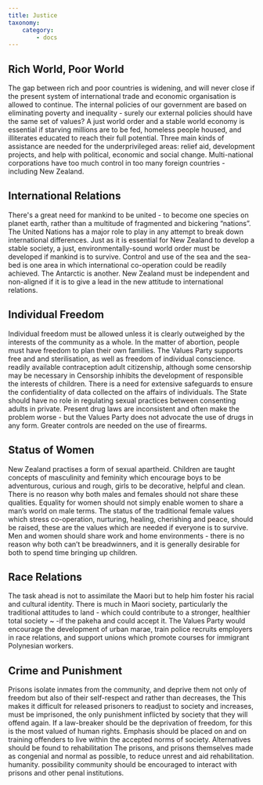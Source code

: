 ```yaml
---
title: Justice
taxonomy:
    category:
        - docs
---
```


## Rich World, Poor World
The gap between rich and poor countries is widening, and will never close if the present system of international trade and economic organisation is allowed to continue. The internal policies of our government are based on eliminating poverty and inequality - surely our external policies should have the same set of values? A just world order and a stable world economy is essential if starving millions are to be fed, homeless people housed, and illiterates educated to reach their full potential. Three main kinds of assistance are needed for the underprivileged areas: relief aid, development projects, and help with political, economic and social change. Multi-national corporations have too much control in too many foreign countries - including New Zealand.

## International Relations

There's a great need for mankind to be united - to become one species on planet earth, rather than a multitude of fragmented and bickering “nations”. The United Nations has a major role to play in any attempt to break down international differences. Just as it is essential for New Zealand to develop a stable society, a just, environmentally-sound world order must be developed if mankind is to survive. Control and use of the sea and the sea-bed is one area in which international co-operation could be readily achieved. The Antarctic is another. New Zealand must be independent and non-aligned if it is to give a lead in the new attitude to international relations.

## Individual Freedom
Individual freedom must be allowed unless it is clearly outweighed by the interests of the community as a whole. In the matter of abortion, people must have freedom to plan their own families. The Values Party supports free and and sterilisation, as well as freedom of individual conscience. readily available contraception adult citizenship, although some censorship may be necessary in Censorship inhibits the development of responsible the interests of children. There is a need for extensive safeguards to ensure the confidentiality of data collected on the affairs of individuals. The State should have no role in regulating sexual practices between consenting adults in private. Present drug laws are inconsistent and often make the problem worse - but the Values Party does not advocate the use of drugs in any form. Greater controls are needed on the use of firearms.

## Status of Women
New Zealand practises a form of sexual apartheid. Children are taught concepts of masculinity and feminity which encourage boys to be adventurous, curious and rough, girls to be decorative, helpful and clean. There is no reason why both males and females should not share these qualities. Equality for women should not simply enable women to share a man’s world on male terms. The status of the traditional female values which stress co-operation, nurturing, healing, cherishing and peace, should be raised, these are the values which are needed if everyone is to survive. Men and women should share work and home environments - there is no reason why both can’t be breadwinners, and it is generally desirable for both to spend time bringing up children.

## Race Relations
The task ahead is not to assimilate the Maori but to help him foster his racial and cultural identity. There is much in Maori society, particularly the traditional attitudes to land - which could contribute to a stronger, healthier total society ~ -if the pakeha and could accept it. The Values Party would encourage the development of urban marae, train police recruits employers in race relations, and support unions which promote courses for immigrant Polynesian workers.

## Crime and Punishment
Prisons isolate inmates from the community, and deprive them not only of freedom but also of their self-respect and rather than decreases, the This makes it difficult for released prisoners to readjust to society and increases, must be imprisoned, the only punishment inflicted by society that they will offend again. If a law-breaker should be the deprivation of freedom, for this is the most valued of human rights. Emphasis should be placed on and on training offenders to live within the accepted norms of society. Alternatives should be found to rehabilitation The prisons, and prisons themselves made as congenial and normal as possible, to reduce unrest and aid rehabilitation. humanity. possibility community should be encouraged to interact with prisons and other penal institutions.